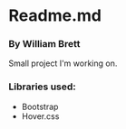 # Readme.md
### By William Brett
Small project I'm working on.

### Libraries used:
* Bootstrap
* Hover.css

